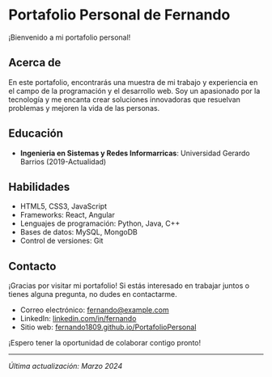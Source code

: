 # Portafolio Personal de Fernando

¡Bienvenido a mi portafolio personal!

## Acerca de

En este portafolio, encontrarás una muestra de mi trabajo y experiencia en el campo de la programación y el desarrollo web. Soy un apasionado por la tecnología y me encanta crear soluciones innovadoras que resuelvan problemas y mejoren la vida de las personas.

## Educación

- **Ingenieria en  Sistemas y Redes Informarricas**: Universidad Gerardo Barrios (2019-Actualidad)

## Habilidades

- HTML5, CSS3, JavaScript
- Frameworks: React, Angular
- Lenguajes de programación: Python, Java, C++
- Bases de datos: MySQL, MongoDB
- Control de versiones: Git

## Contacto

¡Gracias por visitar mi portafolio! Si estás interesado en trabajar juntos o tienes alguna pregunta, no dudes en contactarme.

- Correo electrónico: fernando@example.com
- LinkedIn: [linkedin.com/in/fernando](https://www.linkedin.com/in/fernando)
- Sitio web: [fernando1809.github.io/PortafolioPersonal](https://fernando1809.github.io/PortafolioPersonal/)

¡Espero tener la oportunidad de colaborar contigo pronto!

--- 

*Última actualización: Marzo 2024*
